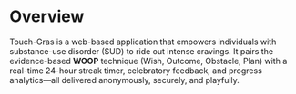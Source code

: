 # Overview

Touch-Gras is a web-based application that empowers individuals with substance-use disorder (SUD) to ride out intense cravings. It pairs the evidence-based **WOOP** technique (Wish, Outcome, Obstacle, Plan) with a real-time 24-hour streak timer, celebratory feedback, and progress analytics—all delivered anonymously, securely, and playfully.
